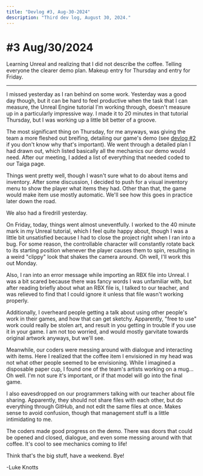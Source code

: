 ```yaml
---
title: "Devlog #3, Aug-30-2024"
description: "Third dev log, August 30, 2024."
---
```


# #3 Aug/30/2024

Learning Unreal and realizing that I did not describe the <span class="glow">coffee</span>. Telling everyone the clearer demo plan. Makeup entry for Thursday and entry for Friday.

---

<p>I missed yesterday as I ran behind on some work. Yesterday was a good day though, but it can be hard to feel productive when the task that I can measure, the Unreal Engine tutorial I'm working through, doesn't measure up in a particularly impressive way. I made it to 20 minutes in that tutorial Thursday, but I was working up a little bit better of a groove.</p>

The most significant thing on Thursday, for me anyways, was giving the team a more fleshed out breifing, detailing our game's demo (see <a class="inline-link" href="/devlog/aug-28-2024">devlog #2</a> if you don't know why that's important). We went through a detailed plan I had drawn out, which listed basically all the mechanics our demo would need. After our meeting, I added a list of everything that needed coded to our Taiga page.

Things went pretty well, though I wasn't sure what to do about items and inventory. After some discussion, I decided to push for a visual inventory menu to show the player what items they had. Other than that, the game would make item use mostly automatic. We'll see how this goes in practice later down the road.

We also had a firedrill yesterday.

On Friday, today, things went almost uneventfully. I worked to the 40 minute mark in my Unreal tutorial, which I feel quite happy about, though I was a little bit unsatisfied because I had to close the project right when I ran into a <span class="bug">bug</span>. For some reason, the controllable character will constantly rotate back to its starting position whenever the player causes them to spin, resulting in a weird "clippy" look that shakes the camera around. Oh well, I'll work this out Monday.

Also, I ran into an error message while importing an RBX file into Unreal. I was a bit scared because there was fancy words I was unfamiliar with, but after reading briefly about what an RBX file is, I talked to our teacher, and was relieved to find that I could ignore it unless that file wasn't working properly.

Additionally, I overheard people getting a talk about using other people's work in their games, and how that can get sketchy. Apparently, "free to use" work could really be stolen art, and result in you getting in trouble if you use it in your game. I am not too worried, and would mostly garvitate towards original artwork anyways, but we'll see.

Meanwhile, our coders were messing around with dialogue and interacting with items. Here I realized that the <span class="glow">coffee</span> item I envisioned in my head was not what other people seemed to be envisioning. While I imagined a disposable paper cup, I found one of the team's artists working on a mug... Oh well. I'm not sure it's important, or if that model will go into the final game.

I also eavesdropped on our programmers talking with our teacher about file sharing. Apparently, they should not share files with each other, but do everything through GitHub, and not edit the same files at once. Makes sense to avoid confusion, though that management stuff is a little intimidating to me.

The coders made good progress on the demo. There was doors that could be opened and closed, dialogue, and even some messing around with that <span class="glow">coffee</span>. It's cool to see mechanics coming to life!

Think that's the big stuff, have a weekend. Bye!

<p class="signature">-Luke Knotts</p>
